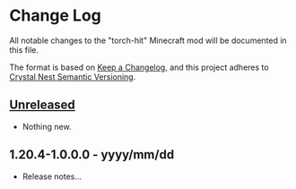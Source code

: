 # Change Log

All notable changes to the "torch-hit" Minecraft mod will be documented in this file.

The format is based on [Keep a Changelog](https://keepachangelog.com/en/1.0.0/),
and this project adheres to [Crystal Nest Semantic Versioning](https://crystalnest.it/#/versioning).

## [Unreleased]

- Nothing new.

## 1.20.4-1.0.0.0 - yyyy/mm/dd

- Release notes...

[Unreleased]: https://github.com/crystal-nest/torch-hit
[README]: https://github.com/crystal-nest/torch-hit#readme

[1.20.4-1.0.0.0]: https://github.com/crystal-nest/torch-hit/releases/tag/v1.20.4-1.0.0.0
